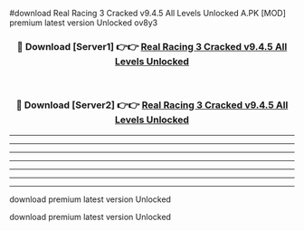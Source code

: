 #download Real Racing 3 Cracked v9.4.5 All Levels Unlocked A.PK [MOD] premium latest version Unlocked ov8y3 



<div align="center">
<h3>🔴 Download [Server1] 👉👉 <a href="https://download1apk.web.app/">Real Racing 3 Cracked v9.4.5 All Levels Unlocked</a></h3><br>

<h3>🔴 Download [Server2] 👉👉 <a href="https://download1apk.web.app/">Real Racing 3 Cracked v9.4.5 All Levels Unlocked</a></h3>
</div>





----------------------------------------------------------

----------------------------------------------------------

----------------------------------------------------------

----------------------------------------------------------

----------------------------------------------------------

----------------------------------------------------------

----------------------------------------------------------

download premium latest version Unlocked

download premium latest version Unlocked
